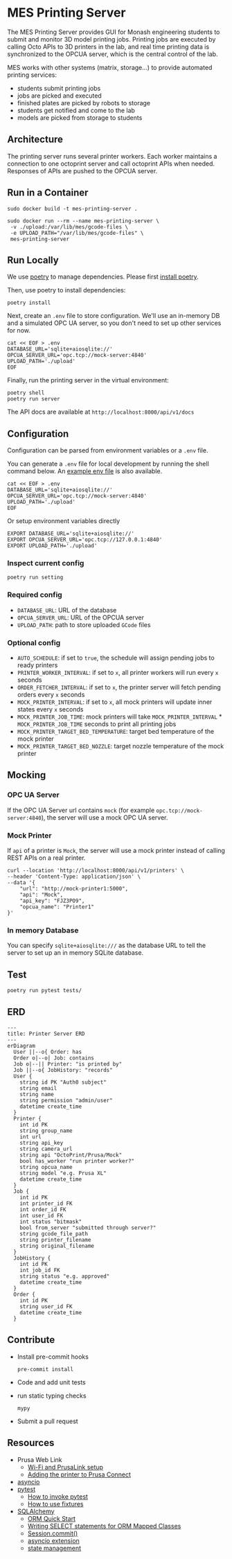 # MES Printing Server

The MES Printing Server provides GUI for Monash engineering students to submit and monitor 3D model printing jobs.
Printing jobs are executed by calling Octo APIs to 3D printers in the lab, and real time printing data is
synchronized to the OPCUA server, which is the central control of the lab.

MES works with other systems (matrix, storage...) to provide automated printing services:

* students submit printing jobs
* jobs are picked and executed
* finished plates are picked by robots to storage
* students get notified and come to the lab
* models are picked from storage to students

## Architecture

The printing server runs several printer workers.
Each worker maintains a connection to one octoprint server and call octoprint APIs when needed.
Responses of APIs are pushed to the OPCUA server.

## Run in a Container

```shell
sudo docker build -t mes-printing-server .

sudo docker run --rm --name mes-printing-server \
 -v ./upload:/var/lib/mes/gcode-files \
 -e UPLOAD_PATH="/var/lib/mes/gcode-files" \
 mes-printing-server
```

## Run Locally

We use [poetry](https://python-poetry.org/) to manage dependencies. Please
first [install poetry](https://python-poetry.org/docs/#installation).

Then, use poetry to install dependencies:

```shell
poetry install
```

Next, create an `.env` file to store configuration.
We'll use an in-memory DB and a simulated OPC UA server,
so you don't need to set up other services for now.

```shell
cat << EOF > .env
DATABASE_URL='sqlite+aiosqlite://'
OPCUA_SERVER_URL='opc.tcp://mock-server:4840'
UPLOAD_PATH='./upload'
EOF
```

Finally, run the printing server in the virtual environment:

```shell
poetry shell
poetry run server
```

The API docs are available at `http://localhost:8000/api/v1/docs`

## Configuration

Configuration can be parsed from environment variables or a `.env` file.

You can generate a `.env` file for local development by running the shell command below.
An [example env file](./.env.example) is also available.

```shell
cat << EOF > .env
DATABASE_URL='sqlite+aiosqlite://'
OPCUA_SERVER_URL='opc.tcp://mock-server:4840'
UPLOAD_PATH='./upload'
EOF
```

Or setup environment variables directly

```shell
EXPORT DATABASE_URL='sqlite+aiosqlite://'
EXPORT OPCUA_SERVER_URL='opc.tcp://127.0.0.1:4840'
EXPORT UPLOAD_PATH='./upload'
```

### Inspect current config

```shell
poetry run setting
```

### Required config

* `DATABASE_URL`: URL of the database
* `OPCUA_SERVER_URL`: URL of the OPCUA server
* `UPLOAD_PATH`: path to store uploaded `GCode` files

### Optional config

* `AUTO_SCHEDULE`: if set to `true`, the schedule will assign pending jobs to ready printers
* `PRINTER_WORKER_INTERVAL`: if set to `x`, all printer workers will run every `x` seconds
* `ORDER_FETCHER_INTERVAL`: if set to `x`, the printer server will fetch pending orders every `x` seconds
* `MOCK_PRINTER_INTERVAL`: if set to `x`, all mock printers will update inner states every `x` seconds
* `MOCK_PRINTER_JOB_TIME`: mock printers will take `MOCK_PRINTER_INTERVAL` * `MOCK_PRINTER_JOB_TIME` seconds to print
  all printing jobs
* `MOCK_PRINTER_TARGET_BED_TEMPERATURE`: target bed temperature of the mock printer
* `MOCK_PRINTER_TARGET_BED_NOZZLE`: target nozzle temperature of the mock printer

## Mocking

### OPC UA Server

If the OPC UA Server url contains `mock` (for example `opc.tcp://mock-server:4840`), the server will use a mock OPC UA
server.

### Mock Printer

If `api` of a printer is `Mock`, the server will use a mock printer instead of calling REST APIs on a real printer.

```shell
curl --location 'http://localhost:8000/api/v1/printers' \
--header 'Content-Type: application/json' \
--data '{
    "url": "http://mock-printer1:5000",
    "api": "Mock",
    "api_key": "FJZ3PO9",
    "opcua_name": "Printer1"
}'
```

### In memory Database

You can specify `sqlite+aiosqlite:///` as the database URL to tell the server to set up an in memory SQLite database.

## Test

```shell
poetry run pytest tests/
```

## ERD

```mermaid
---
title: Printer Server ERD
---
erDiagram
  User ||--o{ Order: has
  Order o|--o| Job: contains
  Job o|--|| Printer: "is printed by"
  Job ||--o{ JobHistory: "records"
  User {
    string id PK "Auth0 subject"
    string email
    string name
    string permission "admin/user"
    datetime create_time
  }
  Printer {
    int id PK
    string group_name
    int url
    string api_key
    string camera_url
    string api "OctoPrint/Prusa/Mock"
    bool has_worker "run printer worker?"
    string opcua_name
    string model "e.g. Prusa XL"
    datetime create_time
  }
  Job {
    int id PK
    int printer_id FK
    int order_id FK
    int user_id FK
    int status "bitmask"
    bool from_server "submitted through server?"
    string gcode_file_path
    string printer_filename
    string original_filename
  }
  JobHistory {
    int id PK
    int job_id FK
    string status "e.g. approved"
    datetime create_time
  }
  Order {
    int id PK
    string user_id FK
    datetime create_time
  }
```

## Contribute

* Install pre-commit hooks

  ```shell
  pre-commit install
  ```

* Code and add unit tests

* run static typing checks

  ```shell
  mypy
  ```

* Submit a pull request

## Resources

* Prusa Web Link
    * [Wi-Fi and PrusaLink setup](https://help.prusa3d.com/guide/wi-fi-and-prusalink-setup-xl-firmware-up-to-4-7-5_419630)
    * [Adding the printer to Prusa Connect](https://help.prusa3d.com/guide/adding-the-printer-to-prusa-connect-xl-firmware-up-to-4-7-5_420001)
* [asyncio](https://docs.python.org/3/library/asyncio.html)
* [pytest](https://docs.pytest.org/en/7.4.x/)
    * [How to invoke pytest](https://docs.pytest.org/en/7.1.x/how-to/usage.html)
    * [How to use fixtures](https://docs.pytest.org/en/7.4.x/how-to/fixtures.html)
* [SQLAlchemy](https://www.sqlalchemy.org/)
    * [ORM Quick Start](https://docs.sqlalchemy.org/en/20/orm/quickstart.html)
    * [Writing SELECT statements for ORM Mapped Classes](https://docs.sqlalchemy.org/en/20/orm/queryguide/select.html)
    * [Session.commit()](https://docs.sqlalchemy.org/en/20/orm/session_api.html#sqlalchemy.orm.Session.commit)
    * [asyncio extension](https://docs.sqlalchemy.org/en/20/orm/extensions/asyncio.html#synopsis-orm)
    * [state management](https://docs.sqlalchemy.org/en/20/orm/session_state_management.html)
